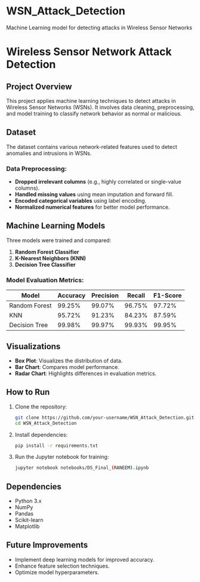 # WSN_Attack_Detection
Machine Learning model for detecting attacks in Wireless Sensor Networks
# Wireless Sensor Network Attack Detection

## Project Overview
This project applies machine learning techniques to detect attacks in Wireless Sensor Networks (WSNs). It involves data cleaning, preprocessing, and model training to classify network behavior as normal or malicious.

## Dataset
The dataset contains various network-related features used to detect anomalies and intrusions in WSNs.

### Data Preprocessing:
- **Dropped irrelevant columns** (e.g., highly correlated or single-value columns).
- **Handled missing values** using mean imputation and forward fill.
- **Encoded categorical variables** using label encoding.
- **Normalized numerical features** for better model performance.

## Machine Learning Models
Three models were trained and compared:
1. **Random Forest Classifier**
2. **K-Nearest Neighbors (KNN)**
3. **Decision Tree Classifier**

### Model Evaluation Metrics:
| Model  | Accuracy | Precision | Recall | F1-Score |
|--------|----------|-----------|--------|----------|
| Random Forest | 99.25% | 99.07% | 96.75% | 97.72% |
| KNN | 95.72% | 91.23% | 84.23% | 87.59% |
| Decision Tree | 99.98% | 99.97% | 99.93% | 99.95% |

## Visualizations
- **Box Plot**: Visualizes the distribution of data.
- **Bar Chart**: Compares model performance.
- **Radar Chart**: Highlights differences in evaluation metrics.


## How to Run
1. Clone the repository:
   ```bash
   git clone https://github.com/your-username/WSN_Attack_Detection.git
   cd WSN_Attack_Detection
   ```
2. Install dependencies:
   ```bash
   pip install -r requirements.txt
   ```
3. Run the Jupyter notebook for training:
   ```bash
   jupyter notebook notebooks/DS_Final_(RANEEM).ipynb
   ```

## Dependencies
- Python 3.x
- NumPy
- Pandas
- Scikit-learn
- Matplotlib

## Future Improvements
- Implement deep learning models for improved accuracy.
- Enhance feature selection techniques.
- Optimize model hyperparameters.

